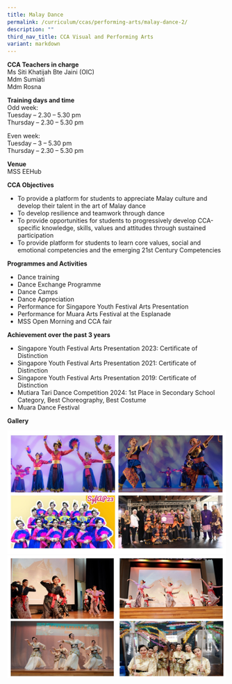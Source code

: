 ```yaml
---
title: Malay Dance
permalink: /curriculum/ccas/performing-arts/malay-dance-2/
description: ""
third_nav_title: CCA Visual and Performing Arts
variant: markdown
---
```

**CCA Teachers in charge** <br>
Ms Siti Khatijah Bte Jaini (OIC)<br>
Mdm Sumiati <br>
Mdm Rosna

**Training days and time**&nbsp;<br>
Odd week:<br>
Tuesday – 2.30 – 5.30 pm<br>
Thursday – 2.30 – 5.30 pm

Even week:<br>
Tuesday – 3 – 5.30 pm<br>
Thursday – 2.30 – 5.30 pm

**Venue**<br>
MSS EEHub

**CCA Objectives**

*   To provide a platform for students to appreciate Malay culture and develop their talent in the art of Malay dance
*   To develop resilience and teamwork through dance
*   To provide opportunities for students to progressively develop CCA-specific knowledge, skills, values and attitudes through sustained participation
*   To provide platform for students to learn core values, social and emotional competencies and the emerging 21st Century Competencies

**Programmes and Activities**

*   Dance training
*   Dance Exchange Programme
*   Dance Camps
*   Dance Appreciation
*   Performance for Singapore Youth Festival Arts Presentation
*   Performance for Muara Arts Festival at the Esplanade
*   MSS Open Morning and CCA fair

**Achievement over the past 3 years**

*   Singapore Youth Festival Arts Presentation 2023: Certificate of Distinction
*   Singapore Youth Festival Arts Presentation 2021: Certificate of Distinction
*   Singapore Youth Festival Arts Presentation 2019: Certificate of Distinction
*   Mutiara Tari Dance Competition 2024: 1st Place in Secondary School Category, Best Choreography, Best Costume
*   Muara Dance Festival

**Gallery**

![](/images/Slide1.jpg)
![](/images/Slide2.jpg)